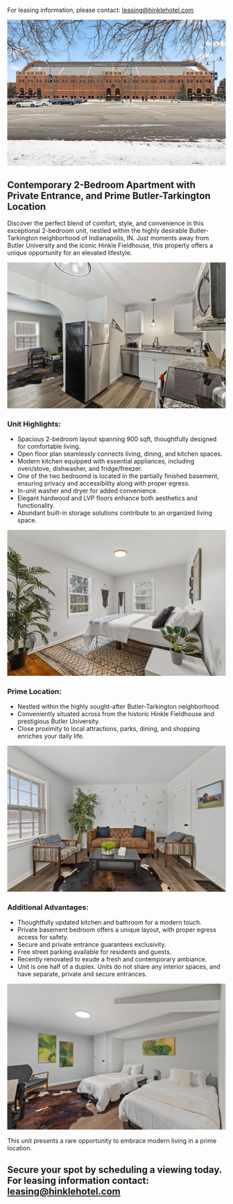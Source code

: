 For leasing information, please contact: leasing@hinklehotel.com

![](./img/3-web-or-mls-02-IMG_0010.jpg)

## Contemporary 2-Bedroom Apartment with Private Entrance, and Prime Butler-Tarkington Location
Discover the perfect blend of comfort, style, and convenience in this exceptional 2-bedroom unit, nestled within the highly desirable Butler-Tarkington neighborhood of Indianapolis, IN. Just moments away from Butler University and the iconic Hinkle Fieldhouse, this property offers a unique opportunity for an elevated lifestyle.

![](./img/10-web-or-mls-09-IMG_9910.jpg)

### Unit Highlights:
* Spacious 2-bedroom layout spanning 900 sqft, thoughtfully designed for comfortable living.
* Open floor plan seamlessly connects living, dining, and kitchen spaces.
* Modern kitchen equipped with essential appliances, including oven/stove, dishwasher, and fridge/freezer.
* One of the two bedroomd is located in the partially finished basement, ensuring privacy and accessibility along with proper egress.
* In-unit washer and dryer for added convenience.
* Elegant hardwood and LVP floors enhance both aesthetics and functionality.
* Abundant built-in storage solutions contribute to an organized living space.

![](./img/41-web-or-mls-04-IMG_8920.jpg)

### Prime Location:
* Nestled within the highly sought-after Butler-Tarkington neighborhood.
* Conveniently situated across from the historic Hinkle Fieldhouse and prestigious Butler University.
* Close proximity to local attractions, parks, dining, and shopping enriches your daily life.

![](./img/15-web-or-mls-14-IMG_9931.jpg)

### Additional Advantages:
* Thoughtfully updated kitchen and bathroom for a modern touch.
* Private basement bedroom offers a unique layout, with proper egress access for safety.
* Secure and private entrance guarantees exclusivity.
* Free street parking available for residents and guests.
* Recently renovated to exude a fresh and contemporary ambiance.
* Unit is one half of a duplex. Units do not share any interior spaces, and have separate, private and secure entrances.

![](./img/20-web-or-mls-19-IMG_9946.jpg)

This unit presents a rare opportunity to embrace modern living in a prime location. 

## Secure your spot by scheduling a viewing today. For leasing information contact: leasing@hinklehotel.com
